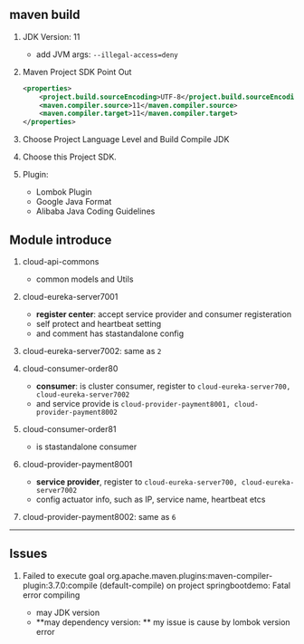 ## maven build

1. JDK Version: 11

   - add JVM args: `--illegal-access=deny`

2. Maven Project SDK Point Out

   ```xml
   <properties>
       <project.build.sourceEncoding>UTF-8</project.build.sourceEncoding>
       <maven.compiler.source>11</maven.compiler.source>
       <maven.compiler.target>11</maven.compiler.target>
   </properties>
   ```

3. Choose Project Language Level and Build Compile JDK

4. Choose this Project SDK.

5. Plugin:

   - Lombok Plugin
   - Google Java Format
   - Alibaba Java Coding Guidelines

## Module introduce

1. cloud-api-commons

   - common models and Utils

2. cloud-eureka-server7001

   - **register center**: accept service provider and consumer registeration
   - self protect and heartbeat setting
   - and comment has stastandalone config

3. cloud-eureka-server7002: same as `2`
4. cloud-consumer-order80

   - **consumer**: is cluster consumer, register to `cloud-eureka-server700, cloud-eureka-server7002`
   - and service provide is `cloud-provider-payment8001, cloud-provider-payment8002`

5. cloud-consumer-order81

   - is stastandalone consumer

6. cloud-provider-payment8001

   - **service provider**, register to `cloud-eureka-server700, cloud-eureka-server7002`
   - config actuator info, such as IP, service name, heartbeat etcs

7. cloud-provider-payment8002: same as `6`

---

## Issues

1. Failed to execute goal org.apache.maven.plugins:maven-compiler-plugin:3.7.0:compile (default-compile) on project springbootdemo: Fatal error compiling

   - may JDK version
   - **may dependency version: ** my issue is cause by lombok version error
